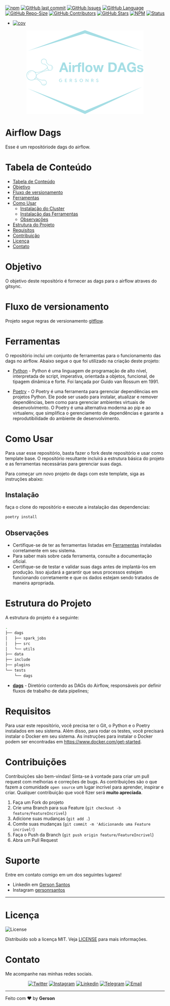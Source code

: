 <!-- README.md -->
<!--
*** Obrigado por estar vendo o nosso README. Se você tiver alguma sugestão
*** que possa melhorá-lo ainda mais dê um fork no repositório e crie uma Pull
*** Request ou abra uma Issue com a tag "sugestão".
*** Obrigado novamente! Agora vamos rodar esse projeto incrível : D
-->

<!-- PROJECT SHIELDS -->

[![npm](https://img.shields.io/badge/type-Open%20Project-green?&style=plastic)](https://img.shields.io/badge/type-Open%20Project-green)
[![GitHub last commit](https://img.shields.io/github/last-commit/GersonRS/airflow-dags?logo=github&style=plastic)](https://github.com/GersonRS/airflow-dags/commits/master)
[![GitHub Issues](https://img.shields.io/github/issues/gersonrs/airflow-dags?logo=github&style=plastic)](https://github.com/GersonRS/airflow-dags/issues)
[![GitHub Language](https://img.shields.io/github/languages/top/gersonrs/airflow-dags?&logo=github&style=plastic)](https://github.com/GersonRS/airflow-dags/search?l=python)
[![GitHub Repo-Size](https://img.shields.io/github/repo-size/GersonRS/airflow-dags?logo=github&style=plastic)](https://img.shields.io/github/repo-size/GersonRS/airflow-dags)
[![GitHub Contributors](https://img.shields.io/github/contributors/GersonRS/airflow-dags?logo=github&style=plastic)](https://img.shields.io/github/contributors/GersonRS/airflow-dags)
[![GitHub Stars](https://img.shields.io/github/stars/GersonRS/airflow-dags?logo=github&style=plastic)](https://img.shields.io/github/stars/GersonRS/airflow-dags)
[![NPM](https://img.shields.io/github/license/GersonRS/airflow-dags?&style=plastic)](LICENSE)
[![Status](https://img.shields.io/badge/status-active-success.svg)](https://img.shields.io/badge/status-active-success.svg)
* [![cov](https://<you>.github.io/<repo>/badges/coverage.svg)](https://github.com/GersonRS/airflow-dags/actions)

<p align="center">
  <img alt="logo" src=".github/assets/images/logo.png"/>
</p>

<!-- PROJECT LOGO -->

# Airflow Dags

Esse é um repositóriode dags do airflow.

<!-- TABLE OF CONTENTS -->

# Tabela de Conteúdo
* [Tabela de Conteúdo](#tabela-de-conteúdo)
* [Objetivo](#objetivo)
* [Fluxo de versionamento](#fluxo-de-versionamento)
* [Ferramentas](#ferramentas)
* [Como Usar](#como-usar)
  + [Instalação do Cluster](#instalação-do-cluster)
  + [Instalação das Ferramentas](#instalação-das-ferramentas)
  + [Observações](#observações)
* [Estrutura do Projeto](#estrutura-do-projeto)
* [Requisitos](#requisitos)
* [Contribuição](#contribuições)
* [Licença](#licença)
* [Contato](#contato)

<!-- ABOUT THE PROJECT -->

# Objetivo

O objetivo deste repositório é fornecer as dags para o airflow atraves do gitsync.

# Fluxo de versionamento

Projeto segue regras de versionamento [gitflow](https://www.atlassian.com/br/git/tutorials/comparing-workflows/gitflow-workflow).

# Ferramentas

O repositório inclui um conjunto de ferramentas para o funcionamento das dags no airflow. Abaixo segue o que foi utilizado na criação deste projeto:

* [Python](https://www.python.org/) - Python é uma linguagem de programação de alto nível, interpretada de script, imperativa, orientada a objetos, funcional, de tipagem dinâmica e forte. Foi lançada por Guido van Rossum em 1991.

* [Poetry](https://python-poetry.org/) - O Poetry é uma ferramenta para gerenciar dependências em projetos Python. Ele pode ser usado para instalar, atualizar e remover dependências, bem como para gerenciar ambientes virtuais de desenvolvimento. O Poetry é uma alternativa moderna ao pip e ao virtualenv, que simplifica o gerenciamento de dependências e garante a reprodutibilidade do ambiente de desenvolvimento.
# Como Usar

Para usar esse repositório, basta fazer o fork deste repositório e usar como template base. O repositório resultante incluirá a estrutura básica do projeto e as ferramentas necessárias para gerenciar suas dags.

Para começar um novo projeto de dags com este template, siga as instruções abaixo:

## Instalação

faça o clone do repositório e execute a instalação das dependencias:

```sh
poetry install
```

## Observações

* Certifique-se de ter as ferramentas listadas em [Ferramentas](#ferramentas) instaladas corretamente em seu sistema.
* Para saber mais sobre cada ferramenta, consulte a documentação oficial.
* Certifique-se de testar e validar suas dags antes de implantá-los em produção. Isso ajudará a garantir que seus processos estejam funcionando corretamente e que os dados estejam sendo tratados de maneira apropriada.
# Estrutura do Projeto

A estrutura do projeto é a seguinte:

```bash
.
├── dags
│   ├── spark_jobs
│   ├── src
│   └── utils
├── data
├── include
├── plugins
└── tests
    └── dags
```

* **[dags](/dags/)** - Diretório contendo as DAGs do Airflow, responsáveis por definir fluxos de trabalho de data pipelines;
# Requisitos

Para usar este repositório, você precisa ter o Git, o Python e o Poetry instalados em seu sistema. Além disso, para rodar os testes, você precisará instalar o Docker em seu sistema. As instruções para instalar o Docker podem ser encontradas em https://www.docker.com/get-started.

# Contribuições

Contribuições são bem-vindas! Sinta-se à vontade para criar um pull request com melhorias e correções de bugs. As contribuições são o que fazem a comunidade `open source` um lugar incrível para aprender, inspirar e criar. Qualquer contribuição que você fizer será **muito apreciada**.

1. Faça um Fork do projeto
2. Crie uma Branch para sua Feature (`git checkout -b feature/FeatureIncrivel`)
3. Adicione suas mudanças (`git add .`)
4. Comite suas mudanças (`git commit -m 'Adicionando uma Feature incrível!`)
5. Faça o Push da Branch (`git push origin feature/FeatureIncrivel`)
6. Abra um Pull Request

<!-- LICENSE -->

# Suporte

Entre em contato comigo em um dos seguintes lugares!

* Linkedin em [Gerson Santos](https://www.linkedin.com/in/gersonrsantos/)
* Instagram [gersonrsantos](https://www.instagram.com/gersonrsantos/)

---

# Licença

<img alt="License" src="https://img.shields.io/badge/license-MIT-%2304D361?color=rgb(89, 101, 224)">

Distribuído sob a licença MIT. Veja [LICENSE](LICENSE) para mais informações.

# Contato

Me acompanhe nas minhas redes sociais.

<p align="center">

 <a href="https://twitter.com/gersonrs3" target="_blank" >
     <img alt="Twitter" src="https://img.shields.io/badge/-Twitter-9cf?logo=Twitter&logoColor=white"></a>
  <a href="https://instagram.com/gersonrsantos" target="_blank" >
    <img alt="Instagram" src="https://img.shields.io/badge/-Instagram-ff2b8e?logo=Instagram&logoColor=white"></a>
  <a href="https://www.linkedin.com/in/gersonrsantos/" target="_blank" >
    <img alt="Linkedin" src="https://img.shields.io/badge/-Linkedin-blue?logo=Linkedin&logoColor=white"></a>
  <a href="https://t.me/gersonrsantos" target="_blank" >
    <img alt="Telegram" src="https://img.shields.io/badge/-Telegram-blue?logo=Telegram&logoColor=white"></a>
  <a href="mailto:gersonrodriguessantos8@gmail.com" target="_blank" >
    <img alt="Email" src="https://img.shields.io/badge/-Email-c14438?logo=Gmail&logoColor=white"></a>
</p>

---

Feito com ❤️ by **Gerson**
